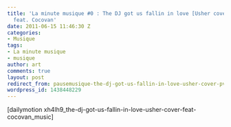 ```yaml
---
title: 'La minute musique #0 : The DJ got us fallin in love [Usher cover] PV Nova
  feat. Cocovan'
date: 2011-06-15 11:46:30 Z
categories:
- Musique
tags:
- La minute musique
- musique
author: art
comments: true
layout: post
redirect_from: pausemusique-the-dj-got-us-fallin-in-love-usher-cover-pv-nova-feat-cocovan/
wordpress_id: 1438448229
---
```


[dailymotion xh4lh9_the-dj-got-us-fallin-in-love-usher-cover-feat-cocovan_music]
